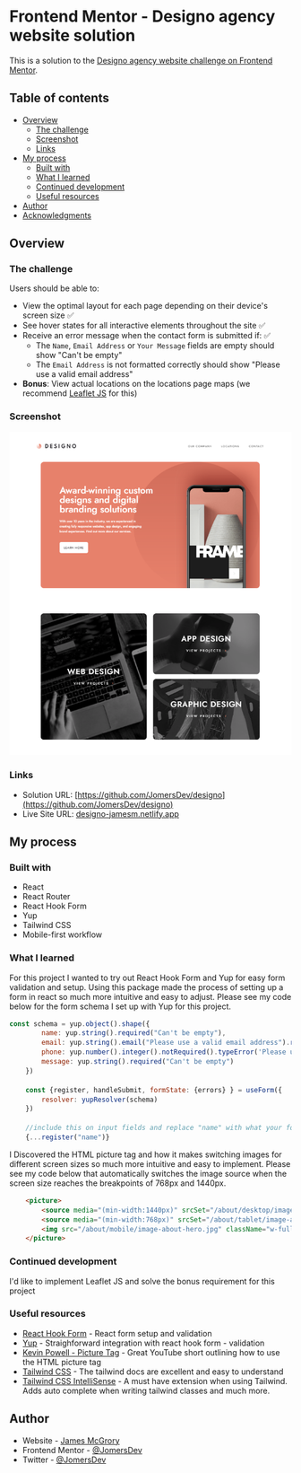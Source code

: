 # Frontend Mentor - Designo agency website solution

This is a solution to the [Designo agency website challenge on Frontend Mentor](https://www.frontendmentor.io/challenges/designo-multipage-website-G48K6rfUT). 

## Table of contents

- [Overview](#overview)
  - [The challenge](#the-challenge)
  - [Screenshot](#screenshot)
  - [Links](#links)
- [My process](#my-process)
  - [Built with](#built-with)
  - [What I learned](#what-i-learned)
  - [Continued development](#continued-development)
  - [Useful resources](#useful-resources)
- [Author](#author)
- [Acknowledgments](#acknowledgments)

## Overview

### The challenge

Users should be able to:

- View the optimal layout for each page depending on their device's screen size ✅
- See hover states for all interactive elements throughout the site ✅
- Receive an error message when the contact form is submitted if: ✅
  - The `Name`, `Email Address` or `Your Message` fields are empty should show "Can't be empty"
  - The `Email Address` is not formatted correctly should show "Please use a valid email address"
- **Bonus**: View actual locations on the locations page maps (we recommend [Leaflet JS](https://leafletjs.com/) for this)

### Screenshot

![](/public/screenshot.png)

### Links

- Solution URL: [https://github.com/JomersDev/designo](https://github.com/JomersDev/designo)
- Live Site URL: [designo-jamesm.netlify.app](designo-jamesm.netlify.app)

## My process

### Built with

- React
- React Router
- React Hook Form
- Yup
- Tailwind CSS
- Mobile-first workflow

### What I learned

For this project I wanted to try out React Hook Form and Yup for easy form validation and setup. Using this package made the process of setting up a form in react so much more intuitive and easy to adjust. Please see my code below for the form schema I set up with Yup for this project. 

```jsx
const schema = yup.object().shape({
        name: yup.string().required("Can't be empty"),
        email: yup.string().email("Please use a valid email address").required("Can't be empty"),
        phone: yup.number().integer().notRequired().typeError('Please use a valid phone number'),
        message: yup.string().required("Can't be empty")
    })

    const {register, handleSubmit, formState: {errors} } = useForm({
        resolver: yupResolver(schema)
    })

    //include this on input fields and replace "name" with what your form input field is called ie "email", "phone" etc
    {...register("name")}
```

I Discovered the HTML picture tag and how it makes switching images for different screen sizes so much more intuitive and easy to implement. Please see my code below that automatically switches the image source when the screen size reaches the breakpoints of 768px and 1440px.

```HTML
    <picture>
        <source media="(min-width:1440px)" srcSet="/about/desktop/image-about-hero.jpg" />
        <source media="(min-width:768px)" srcSet="/about/tablet/image-about-hero.jpg" />
        <img src="/about/mobile/image-about-hero.jpg" className="w-full mb-8 md:rounded-t-2xl lg:rounded-l-none lg:rounded-r-2xl lg:mb-0"/>
    </picture>
```

### Continued development

I'd like to implement Leaflet JS and solve the bonus requirement for this project

### Useful resources

- [React Hook Form](https://react-hook-form.com/) - React form setup and validation
- [Yup](https://www.npmjs.com/package/yup) - Straighforward integration with react hook form - validation
- [Kevin Powell - Picture Tag](https://www.youtube.com/shorts/d9i68C628Nk) - Great YouTube short outlining how to use the HTML picture tag
- [Tailwind CSS](https://tailwindcss.com/docs/installation) - The tailwind docs are excellent and easy to understand
- [Tailwind CSS IntelliSense](https://marketplace.visualstudio.com/items?itemName=bradlc.vscode-tailwindcss) - A must have extension when using Tailwind. Adds auto complete when writing tailwind classes and much more.


## Author

- Website - [James McGrory](https://jamesmcgrory.dev/)
- Frontend Mentor - [@JomersDev](https://www.frontendmentor.io/profile/JomersDev)
- Twitter - [@JomersDev](https://twitter.com/JomersDev)


